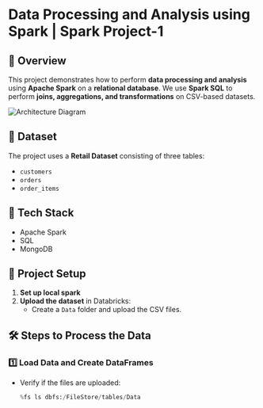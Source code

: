 # Data Processing and Analysis using Spark | Spark Project-1  


## 📌 Overview  
This project demonstrates how to perform **data processing and analysis** using **Apache Spark** on a **relational database**. We use **Spark SQL** to perform **joins, aggregations, and transformations** on CSV-based datasets.  

![Architecture Diagram](images/architecture.png)


## 📂 Dataset  
The project uses a **Retail Dataset** consisting of three tables:  
- `customers`  
- `orders`  
- `order_items`  

## 🔧 Tech Stack  
- Apache Spark  
- SQL  
- MongoDB  

## 🚀 Project Setup  
1. **Set up local spark**    
2. **Upload the dataset** in Databricks:  
   - Create a `Data` folder and upload the CSV files.  

## 🛠️ Steps to Process the Data  
### **1️⃣ Load Data and Create DataFrames**  
- Verify if the files are uploaded:  
  ```python
  %fs ls dbfs:/FileStore/tables/Data

